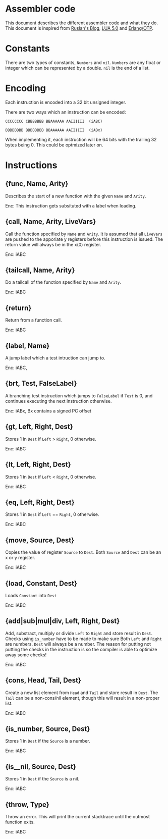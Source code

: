 # Assembler code

This document describes the different assembler code and what they do. This document is inspired from [Ruslan's Blog][1], [LUA 5.0][2] and [Erlang/OTP][3].

# Constants

There are two types of constants, `Numbers` and `nil`. `Numbers` are any float or integer which can be represented by a double. `nil` is the end of a list.

# Encoding

Each instruction is encoded into a 32 bit unsigned integer.

There are two ways which an instruction can be encoded:

    CCCCCCCC CBBBBBBB BBAAAAAA AAIIIIII  (iABC)

    BBBBBBBB BBBBBBBB BBAAAAAA AAIIIIII  (iABx)

When implementing it, each instruction will be 64 bits with the trailing 32 bytes being 0. This could be optmized later on.

# Instructions

## {func, Name, Arity}

Describes the start of a new function with the given `Name` and `Arity`.

Enc: This instruction gets subsituted with a label when loading.

## {call, Name, Arity, LiveVars}

Call the function specified by `Name` and `Arity`. It is assumed that all `LiveVars` are pushed to the apporiate y registers before this instruction is issued. The return value will always be in the x(0) register.

Enc: iABC

## {tailcall, Name, Arity}

Do a tailcall of the function specified by `Name` and `Arity`.

Enc: iABC

## {return}

Return from a function call. 

Enc: iABC

## {label, Name}

A jump label which a test intruction can jump to.

Enc: iABC, 

## {brt, Test, FalseLabel}

A branching test instruction which jumps to `FalseLabel` if `Test` is 0, and continues executing the next instruction otherwise.

Enc: iABx, Bx contains a signed PC offset

## {gt, Left, Right, Dest}

Stores 1 in `Dest` if `Left` > `Right`, 0 otherwise.

Enc: iABC

## {lt, Left, Right, Dest}

Stores 1 in `Dest` if `Left` < `Right`, 0 otherwise.

Enc: iABC

## {eq, Left, Right, Dest}

Stores 1 in `Dest` if `Left` == `Right`, 0 otherwise.

Enc: iABC

## {move, Source, Dest}

Copies the value of register `Source` to `Dest`. Both `Source` and `Dest` can be an x or y register.

Enc: iABC

## {load, Constant, Dest}

Loads `Constant` into `Dest`

Enc: iABC

## {add|sub|mul|div, Left, Right, Dest}

Add, substract, multiply or divide `Left` to `Right` and store result in `Dest`. Checks using `is_number` have to be made to make sure Both `Left` and `Right` are numbers. `Dest` will always be a number. The reason for putting not putting the checks in the instruction is so the compiler is able to optimize away some checks!

Enc: iABC

## {cons, Head, Tail, Dest}

Create a new list element from `Head` and `Tail` and store result in `Dest`. The `Tail` can be a non-cons/nil element, though this will result in a non-proper list.

Enc: iABC

## {is_number, Source, Dest}

Stores 1 in `Dest` if the `Source` is a number.

Enc: iABC

## {is__nil, Source, Dest}

Stores 1 in `Dest` if the `Source` is a nil.

Enc: iABC

## {throw, Type}

Throw an error. This will print the current stacktrace until the outmost function exits.

Enc: iABC

   [1]: http://ruslanspivak.com/2011/02/08/register-based-virtual-machine-for-tinypie/
   [2]: http://www.lua.org/doc/jucs05.pdf
   [3]: http://github.com/erlang/otp
